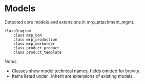 # Models

Detected core models and extensions in mrp_attachment_mgmt.

```mermaid
classDiagram
    class mrp_bom
    class mrp_production
    class mrp_workorder
    class product_product
    class product_template
```

Notes
- Classes show model technical names; fields omitted for brevity.
- Items listed under _inherit are extensions of existing models.
